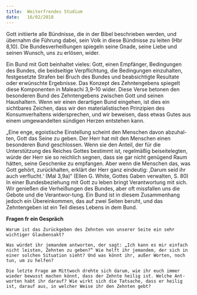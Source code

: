 ```yaml
---
title:  Weiterfrendes Studium
date:   16/02/2018
---
```


Gott initiierte alle Bündnisse, die in der Bibel beschrieben werden, und übernahm die Führung dabei, sein Volk in diese Bündnisse zu leiten (Hbr 8,10). Die Bundesverheißungen spiegeln seine Gnade, seine Liebe und seinen Wunsch, uns zu erlösen, wider. 

Ein Bund mit Gott beinhaltet vieles: Gott, einen Empfänger, Bedingungen des Bundes, die beidseitige Verpflichtung, die Bedingungen einzuhalten, festgesetzte Strafen bei Bruch des Bundes und beabsichtigte Resultate oder erwünschte Ergebnisse. Das Konzept des Zehntengebens spiegelt diese Komponenten in Maleachi 3,9–10 wider. Diese Verse betonen den besonderen Bund des Zehntengebens zwischen Gott und seinen Haushaltern. Wenn wir einen derartigen Bund eingehen, ist dies ein sichtbares Zeichen, dass wir den materialistischen Prinzipien des Konsumverhaltens widersprechen, und wir beweisen, dass etwas Gutes aus einem umgewandelten sündigen Herzen entstehen kann. 

„Eine enge, egoistische Einstellung scheint den Menschen davon abzuhal-ten, Gott das Seine zu geben. Der Herr hat mit den Menschen einen besonderen Bund geschlossen. Wenn sie den Anteil, der für die Unterstützung des Reiches Gottes bestimmt ist, regelmäßig beiseitelegten, würde der Herr sie so reichlich segnen, dass sie gar nicht genügend Raum hätten, seine Geschenke zu empfangen. Aber wenn die Menschen das, was Gott gehört, zurückhalten, erklärt der Herr ganz eindeutig: ‚Darum seid ihr auch verflucht.‘ (Mal 3,9a)“ (Ellen G. White, Gottes Gaben verwalten, S. 80) In einer Bundesbeziehung mit Gott zu leben bringt Verantwortung mit sich. Wir genießen die Verheißungen des Bundes, aber oft missfallen uns die Gebote und die Verantwor-tung. Ein Bund ist in diesem Zusammenhang jedoch ein Übereinkommen, das auf zwei Seiten beruht, und das Zehntengeben ist ein Teil dieses Lebens in dem Bund. 

**Fragen fr ein Gespräch** 

`Warum ist das Zurückgeben des Zehnten von unserer Seite ein sehr wichtiger Glaubensakt?` 

`Was würdet ihr jemandem antworten, der sagt: „Ich kann es mir einfach nicht leisten, Zehnten zu geben?“ Wie helft ihr jemandem, der sich in einer solchen Situation sieht? Und was könnt ihr, außer Worten, noch tun, um zu helfen?` 

`Die letzte Frage am Mittwoch drehte sich darum, wie ihr euch immer wieder bewusst machen könnt, dass der Zehnte heilig ist. Welche Ant-worten habt ihr darauf? Wie wirkt sich die Tatsache, dass er heilig ist, darauf aus, in welcher Weise ihr den Zehnten gebt?`